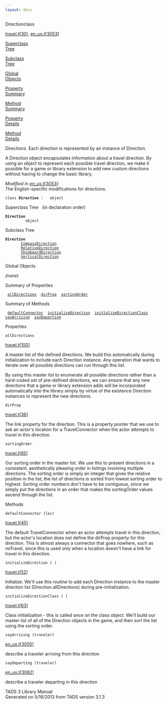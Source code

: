 ```yaml
---
layout: docs
---
```

<span class="title">Direction</span><span class="type">class</span>

[travel.t](../file/travel.t.html)\[[30](../source/travel.t.html#30)\],
[en_us.t](../file/en_us.t.html)\[[3053](../source/en_us.t.html#3053)\]

[Superclass  
Tree](#_SuperClassTree_)

[Subclass  
Tree](#_SubClassTree_)

[Global  
Objects](#_ObjectSummary_)

[Property  
Summary](#_PropSummary_)

[Method  
Summary](#_MethodSummary_)

[Property  
Details](#_Properties_)

[Method  
Details](#_Methods_)

<div class="fdesc">

Directions. Each direction is represented by an instance of Direction.

A Direction object encapsulates information about a travel direction. By
using an object to represent each possible travel direction, we make it
possible for a game or library extension to add new custom directions
without having to change the basic library.

*Modified in
[en_us.t](../file/en_us.t.html)\[[3053](../source/en_us.t.html#3053)\]:*  
The English-specific modifications for directions.

`class `**`Direction`**` :   object`

</div>

<span id="_SuperClassTree_"></span>

<div class="mjhd">

<span class="hdln">Superclass Tree</span>   (in declaration order)

</div>

**`Direction`**  
`         object`  
<span id="_SubClassTree_"></span>

<div class="mjhd">

<span class="hdln">Subclass Tree</span>  

</div>

**`Direction`**  
`         `[`CompassDirection`](../object/CompassDirection.html)  
`         `[`RelativeDirection`](../object/RelativeDirection.html)  
`         `[`ShipboardDirection`](../object/ShipboardDirection.html)  
`         `[`VerticalDirection`](../object/VerticalDirection.html)  
<span id="_ObjectSummary_"></span>

<div class="mjhd">

<span class="hdln">Global Objects</span>  

</div>

*(none)* <span id="_PropSummary_"></span>

<div class="mjhd">

<span class="hdln">Summary of Properties</span>  

</div>

` `[`allDirections`](#allDirections)`  `[`dirProp`](#dirProp)`  `[`sortingOrder`](#sortingOrder)`  `

<span id="_MethodSummary_"></span>

<div class="mjhd">

<span class="hdln">Summary of Methods</span>  

</div>

` `[`defaultConnector`](#defaultConnector)`  `[`initializeDirection`](#initializeDirection)`  `[`initializeDirectionClass`](#initializeDirectionClass)`  `[`sayArriving`](#sayArriving)`  `[`sayDeparting`](#sayDeparting)`  `

<span id="_Properties_"></span>

<div class="mjhd">

<span class="hdln">Properties</span>  

</div>

<span id="allDirections"></span>

`allDirections`

[travel.t](../file/travel.t.html)\[[100](../source/travel.t.html#100)\]

<div class="desc">

A master list of the defined directions. We build this automatically
during initialization to include each Direction instance. Any operation
that wants to iterate over all possible directions can run through this
list.

By using this master list to enumerate all possible directions rather
than a hard-coded set of pre-defined directions, we can ensure that any
new directions that a game or library extension adds will be
incorporated automatically into the library simply by virtue of the
existence Direction instances to represent the new directions.

</div>

<span id="dirProp"></span>

`dirProp`

[travel.t](../file/travel.t.html)\[[36](../source/travel.t.html#36)\]

<div class="desc">

The link property for the direction. This is a property pointer that we
use to ask an actor's location for a TravelConnector when the actor
attempts to travel in this direction.

</div>

<span id="sortingOrder"></span>

`sortingOrder`

[travel.t](../file/travel.t.html)\[[85](../source/travel.t.html#85)\]

<div class="desc">

Our sorting order in the master list. We use this to present directions
in a consistent, aesthetically pleasing order in listings involving
multiple directions. The sorting order is simply an integer that gives
the relative position in the list; the list of directions is sorted from
lowest sorting order to highest. Sorting order numbers don't have to be
contiguous, since we simply put the directions in an order that makes
the sortingOrder values ascend through the list.

</div>

<span id="_Methods_"></span>

<div class="mjhd">

<span class="hdln">Methods</span>  

</div>

<span id="defaultConnector"></span>

`defaultConnector (loc)`

[travel.t](../file/travel.t.html)\[[45](../source/travel.t.html#45)\]

<div class="desc">

The default TravelConnector when an actor attempts travel in this
direction, but the actor's location does not define the dirProp property
for this direction. This is almost always a connector that goes nowhere,
such as noTravel, since this is used only when a location doesn't have a
link for travel in this direction.

</div>

<span id="initializeDirection"></span>

`initializeDirection ( )`

[travel.t](../file/travel.t.html)\[[52](../source/travel.t.html#52)\]

<div class="desc">

Initialize. We'll use this routine to add each Direction instance to the
master direction list (Direction.allDirections) during
pre-initialization.

</div>

<span id="initializeDirectionClass"></span>

`initializeDirectionClass ( )`

[travel.t](../file/travel.t.html)\[[63](../source/travel.t.html#63)\]

<div class="desc">

Class initialization - this is called once on the class object. We'll
build our master list of all of the Direction objects in the game, and
then sort the list using the sorting order.

</div>

<span id="sayArriving"></span>

`sayArriving (traveler)`

[en_us.t](../file/en_us.t.html)\[[3055](../source/en_us.t.html#3055)\]

<div class="desc">

describe a traveler arriving from this direction

</div>

<span id="sayDeparting"></span>

`sayDeparting (traveler)`

[en_us.t](../file/en_us.t.html)\[[3062](../source/en_us.t.html#3062)\]

<div class="desc">

describe a traveler departing in this direction

</div>

<div class="ftr">

TADS 3 Library Manual  
Generated on 5/16/2013 from TADS version 3.1.3

</div>
